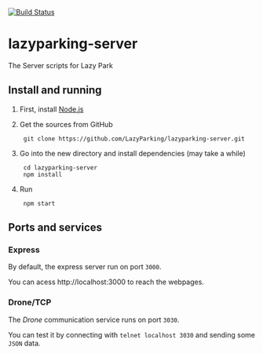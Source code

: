 [![Build Status](https://travis-ci.org/LazyParking/lazyparking-server.svg?branch=master)](https://travis-ci.org/LazyParking/lazyparking-server)

# lazyparking-server

The Server scripts for Lazy Park

## Install and running

1. First, install [Node.js](http://nodejs.org)
1. Get the sources from GitHub
    
        git clone https://github.com/LazyParking/lazyparking-server.git

1. Go into the new directory and install dependencies (may take a while)

        cd lazyparking-server
        npm install

1. Run

        npm start

## Ports and services

### Express

By default, the express server run on port `3000`. 

You can acess http://localhost:3000 to reach the webpages.

### Drone/TCP

The _Drone_ communication service runs on port `3030`.

You can test it by connecting with `telnet localhost 3030` and 
sending some `JSON` data.
